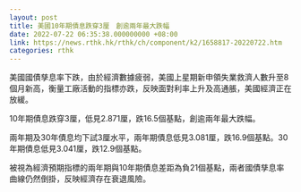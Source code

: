 ```yaml
---
layout: post
title: 美國10年期債息跌穿3厘　創逾兩年最大跌幅
date: 2022-07-22 06:35:38.000000000 +08:00
link: https://news.rthk.hk/rthk/ch/component/k2/1658817-20220722.htm
categories: rthk
---
```


美國國債孳息率下跌，由於經濟數據疲弱，美國上星期新申領失業救濟人數升至8個月新高，衡量工廠活動的指標亦跌，反映面對利率上升及高通脹，美國經濟正在放緩。

10年期債息跌穿3厘，低見2.871厘，跌16.5個基點，創逾兩年最大跌幅。

兩年期及30年債息均下試3厘水平，兩年期債息低見3.081厘，跌16.9個基點。30年期債息低見3.041厘，跌12.9個基點。

被視為經濟預期指標的兩年期與10年期債息差距為負21個基點，兩者國債孳息率曲線仍然倒掛，反映經濟存在衰退風險。
